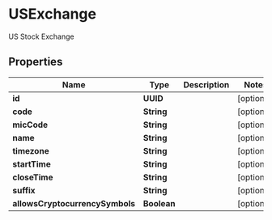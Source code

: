 

# USExchange

US Stock Exchange

## Properties

| Name | Type | Description | Notes |
|------------ | ------------- | ------------- | -------------|
|**id** | **UUID** |  |  [optional] |
|**code** | **String** |  |  [optional] |
|**micCode** | **String** |  |  [optional] |
|**name** | **String** |  |  [optional] |
|**timezone** | **String** |  |  [optional] |
|**startTime** | **String** |  |  [optional] |
|**closeTime** | **String** |  |  [optional] |
|**suffix** | **String** |  |  [optional] |
|**allowsCryptocurrencySymbols** | **Boolean** |  |  [optional] |



